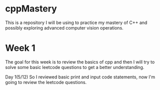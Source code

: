 # cppMastery
This is a repository I will be using to practice my mastery of C++ and possibly exploring advanced computer vision operations. 

# Week 1
The goal for this week is to review the basics of cpp and then I will try to solve some basic leetcode questions to get a better understanding.

Day 1(5/12)
So I reviewed basic print and input code statements, now I'm going to review the leetcode questions.
